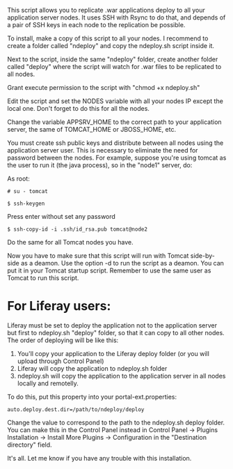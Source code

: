 This script allows you to replicate .war applications deploy to all your application server nodes. It uses SSH with Rsync to do that, and depends of a pair of SSH keys in each node to the replication be possible.

To install, make a copy of this script to all your nodes. I recommend to create a folder called "ndeploy" and copy the ndeploy.sh script inside it.

Next to the script, inside the same "ndeploy" folder, create another folder called "deploy" where the script will watch for .war files to be replicated to all nodes. 

Grant execute permission to the script with "chmod +x ndeploy.sh"

Edit the script and set the NODES variable with all your nodes IP except the local one. Don't forget to do this for all the nodes.

Change the variable APPSRV_HOME to the correct path to your application server, the same of TOMCAT_HOME or JBOSS_HOME, etc.

You must create ssh public keys and distribute between all nodes using the application server user. This is necessary to eliminate the need for password between the nodes. For example, suppose you're using tomcat as the user to run it (the java process), so in the "node1" server, do:

As root:

    # su - tomcat
    
    $ ssh-keygen

Press enter without set any password

    $ ssh-copy-id -i .ssh/id_rsa.pub tomcat@node2

Do the same for all Tomcat nodes you have.

Now you have to make sure that this script will run with Tomcat side-by-side as a deamon. Use the option -d to run the script as a deamon. You can put it in your Tomcat startup script. Remember to use the same user as Tomcat to run this script.

# For Liferay users:

Liferay must be set to deploy the application not to the application server but first to ndeploy.sh "deploy" folder, so that it can copy to all other nodes. The order of deploying will be like this:

1. You'll copy your application to the Liferay deploy folder (or you will upload through Control Panel)
2. Liferay will copy the application to ndeploy.sh folder
3. ndeploy.sh will copy the application to the application server in all nodes locally and remotelly.

To do this, put this property into your portal-ext.properties:

    auto.deploy.dest.dir=/path/to/ndeploy/deploy

Change the value to correspond to the path to the ndeploy.sh deploy folder. You can make this in the Control Panel instead in Control Panel -> Plugins Installation -> Install More Plugins -> Configuration in the "Destination directory" field.

It's all. Let me know if you have any trouble with this installation.
